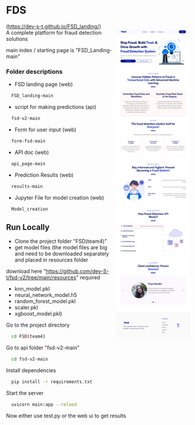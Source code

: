 # FDS
(https://dev-s-t.github.io/FSD_landing/) <br /> 
<img align="right" src="Home (2).png" width="40%" title="UI" alt="UI" />
A complete platform for fraud detection solutions 

main index / starting page is "FSD_Landing-main"

  
### Folder descriptions 
* FSD landing page (web)
  
```bash
  FSD_landing-main
```
* script for making predictions (api)
  
```bash
  fsd-v2-main
```
* Form for user input (web)
  
```bash
  form-fsd-main
```
* API doc (web)
  
```bash
  api_page-main
```
* Prediction Results (web)
  
```bash
  results-main
```
  * Jupyter File for model creation (web)
  
```bash
  Model_creation
```


## Run Locally

* Clone the project folder "FSD(team4)" 
* get model files 
  (the model files are big and need to be downloaded separately and placed in resources folder 
  
download here "https://github.com/dev-S-t/fsd-v2/tree/main/resources" 
required 
* knn_model.pkl 
* neural_network_model.h5 
* random_forest_model.pkl 
* scaler.pkl 
* xgboost_model.pkl)

Go to the project directory

```bash
  cd FSD(team4)
```

Go to api folder "fsd-v2-main"
```bash
  cd fsd-v2-main
```


Install dependencies

```bash
  pip install -r requirements.txt
```

Start the server

```bash
  uvicorn main:app --relaod
```

Now either use test.py or the web ui to get results

